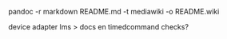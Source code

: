 pandoc -r markdown README.md -t mediawiki -o README.wiki

device adapter lms > docs en timedcommand checks?
